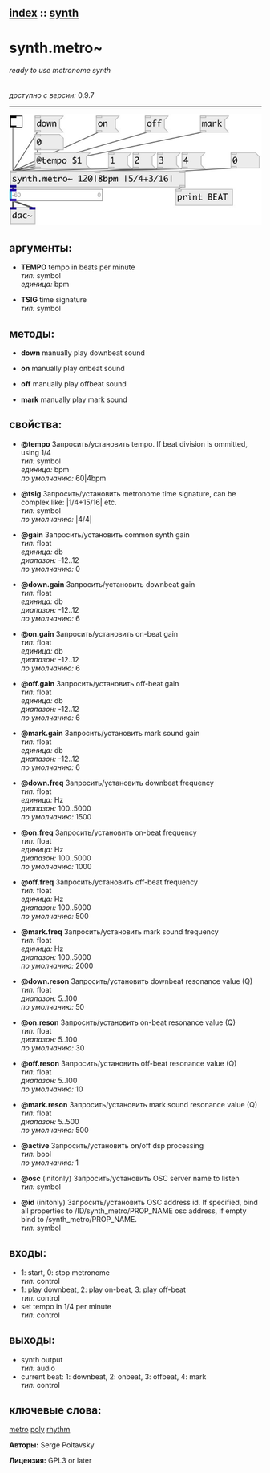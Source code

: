 [index](index.html) :: [synth](category_synth.html)
---

# synth.metro~

###### ready to use metronome synth

*доступно с версии:* 0.9.7

---




[![example](../examples/img/synth.metro~.jpg)](../examples/pd/synth.metro~.pd)



## аргументы:

* **TEMPO**
tempo in beats per minute<br>
_тип:_ symbol<br>
_единица:_ bpm<br>

* **TSIG**
time signature<br>
_тип:_ symbol<br>



## методы:

* **down**
manually play downbeat sound<br>

* **on**
manually play onbeat sound<br>

* **off**
manually play offbeat sound<br>

* **mark**
manually play mark sound<br>




## свойства:

* **@tempo** 
Запросить/установить tempo. If beat division is ommitted, using 1/4<br>
_тип:_ symbol<br>
_единица:_ bpm<br>
_по умолчанию:_ 60|4bpm<br>

* **@tsig** 
Запросить/установить metronome time signature, can be complex like: |1/4+15/16| etc.<br>
_тип:_ symbol<br>
_по умолчанию:_ |4/4|<br>

* **@gain** 
Запросить/установить common synth gain<br>
_тип:_ float<br>
_единица:_ db<br>
_диапазон:_ -12..12<br>
_по умолчанию:_ 0<br>

* **@down.gain** 
Запросить/установить downbeat gain<br>
_тип:_ float<br>
_единица:_ db<br>
_диапазон:_ -12..12<br>
_по умолчанию:_ 6<br>

* **@on.gain** 
Запросить/установить on-beat gain<br>
_тип:_ float<br>
_единица:_ db<br>
_диапазон:_ -12..12<br>
_по умолчанию:_ 6<br>

* **@off.gain** 
Запросить/установить off-beat gain<br>
_тип:_ float<br>
_единица:_ db<br>
_диапазон:_ -12..12<br>
_по умолчанию:_ 6<br>

* **@mark.gain** 
Запросить/установить mark sound gain<br>
_тип:_ float<br>
_единица:_ db<br>
_диапазон:_ -12..12<br>
_по умолчанию:_ 6<br>

* **@down.freq** 
Запросить/установить downbeat frequency<br>
_тип:_ float<br>
_единица:_ Hz<br>
_диапазон:_ 100..5000<br>
_по умолчанию:_ 1500<br>

* **@on.freq** 
Запросить/установить on-beat frequency<br>
_тип:_ float<br>
_единица:_ Hz<br>
_диапазон:_ 100..5000<br>
_по умолчанию:_ 1000<br>

* **@off.freq** 
Запросить/установить off-beat frequency<br>
_тип:_ float<br>
_единица:_ Hz<br>
_диапазон:_ 100..5000<br>
_по умолчанию:_ 500<br>

* **@mark.freq** 
Запросить/установить mark sound frequency<br>
_тип:_ float<br>
_единица:_ Hz<br>
_диапазон:_ 100..5000<br>
_по умолчанию:_ 2000<br>

* **@down.reson** 
Запросить/установить downbeat resonance value (Q)<br>
_тип:_ float<br>
_диапазон:_ 5..100<br>
_по умолчанию:_ 50<br>

* **@on.reson** 
Запросить/установить on-beat resonance value (Q)<br>
_тип:_ float<br>
_диапазон:_ 5..100<br>
_по умолчанию:_ 30<br>

* **@off.reson** 
Запросить/установить off-beat resonance value (Q)<br>
_тип:_ float<br>
_диапазон:_ 5..100<br>
_по умолчанию:_ 10<br>

* **@mark.reson** 
Запросить/установить mark sound resonance value (Q)<br>
_тип:_ float<br>
_диапазон:_ 5..500<br>
_по умолчанию:_ 500<br>

* **@active** 
Запросить/установить on/off dsp processing<br>
_тип:_ bool<br>
_по умолчанию:_ 1<br>

* **@osc** (initonly)
Запросить/установить OSC server name to listen<br>
_тип:_ symbol<br>

* **@id** (initonly)
Запросить/установить OSC address id. If specified, bind all properties to /ID/synth_metro/PROP_NAME
osc address, if empty bind to /synth_metro/PROP_NAME.<br>
_тип:_ symbol<br>



## входы:

* 1: start, 0: stop metronome<br>
_тип:_ control
* 1: play downbeat, 2: play on-beat, 3: play off-beat<br>
_тип:_ control
* set tempo in 1/4 per minute<br>
_тип:_ control



## выходы:

* synth output<br>
_тип:_ audio
* current beat: 1: downbeat, 2: onbeat, 3: offbeat, 4: mark<br>
_тип:_ control



## ключевые слова:

[metro](keywords/metro.html)
[poly](keywords/poly.html)
[rhythm](keywords/rhythm.html)






**Авторы:** Serge Poltavsky




**Лицензия:** GPL3 or later





